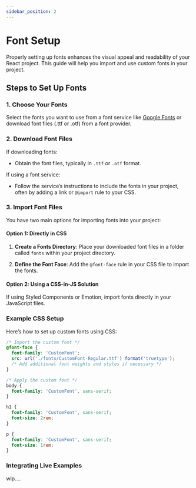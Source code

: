 ```yaml
---
sidebar_position: 2
---
```


# Font Setup

Properly setting up fonts enhances the visual appeal and readability of your React project. This guide will help you import and use custom fonts in your project.

## Steps to Set Up Fonts

### 1. Choose Your Fonts

Select the fonts you want to use from a font service like [Google Fonts](https://fonts.google.com/) or download font files (.ttf or .otf) from a font provider.

### 2. Download Font Files

If downloading fonts:
- Obtain the font files, typically in `.ttf` or `.otf` format.

If using a font service:
- Follow the service’s instructions to include the fonts in your project, often by adding a link or `@import` rule to your CSS.

### 3. Import Font Files

You have two main options for importing fonts into your project:

#### Option 1: Directly in CSS

1. **Create a Fonts Directory**: Place your downloaded font files in a folder called `fonts` within your project directory.

2. **Define the Font Face**: Add the `@font-face` rule in your CSS file to import the fonts.

#### Option 2: Using a CSS-in-JS Solution

If using Styled Components or Emotion, import fonts directly in your JavaScript files.

### Example CSS Setup

Here’s how to set up custom fonts using CSS:

```css
/* Import the custom font */
@font-face {
  font-family: 'CustomFont';
  src: url('./fonts/CustomFont-Regular.ttf') format('truetype');
  /* Add additional font weights and styles if necessary */
}

/* Apply the custom font */
body {
  font-family: 'CustomFont', sans-serif;
}

h1 {
  font-family: 'CustomFont', sans-serif;
  font-size: 2rem;
}

p {
  font-family: 'CustomFont', sans-serif;
  font-size: 1rem;
}
```

### Integrating Live Examples

wip....
<!-- 
- **[CodePen](https://codepen.io/pen/)**: Create a live demo and share the link.
- **[JSFiddle](https://jsfiddle.net/)**: Another option for live code demos.
- **[Codesandbox](https://codesandbox.io/)**: For more complex setups, especially if you use React. -->
